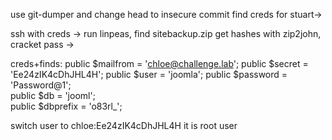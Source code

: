 use git-dumper and change head to insecure commit
find creds for stuart->

ssh with creds ->
run linpeas, find sitebackup.zip
get hashes with zip2john, cracket pass ->

creds+finds:
public $mailfrom = 'chloe@challenge.lab'; 
public $secret = 'Ee24zIK4cDhJHL4H';
public $user = 'joomla';
public $password = 'Password@1';                      
public $db = 'jooml';               
public $dbprefix = 'o83rl_';


switch user to chloe:Ee24zIK4cDhJHL4H
it is root user

